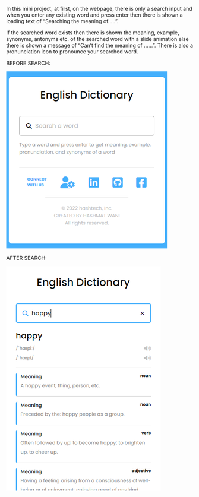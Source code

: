 In this mini project, at first, on the webpage, there is only a search input and when you enter any existing word and press enter then there is shown a loading text of “Searching the meaning of…..”.

If the searched word exists then there is shown the meaning, example, synonyms, antonyms etc. of the searched word with a slide animation else there is shown a message of “Can’t find the meaning of ……”. There is also a pronunciation icon to pronounce your searched word.

BEFORE SEARCH:

![Before Search Image](./readme%20Images/beforeSearch.png)

AFTER SEARCH:

![After Search Image](./readme%20Images/afterSearch.png)
